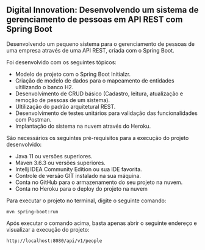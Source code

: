 <h2>Digital Innovation: Desenvolvendo um sistema de gerenciamento de pessoas em API REST com Spring Boot</h2>

Desenvolvendo um pequeno sistema para o gerenciamento de pessoas de uma empresa através de uma API REST, criada com o Spring Boot.

Foi desenvolvido com os seguintes tópicos:

* Modelo de projeto com o Spring Boot Initialzr.
* Criação de modelo de dados para o mapeamento de entidades ultilizando o banco H2.
* Desenvolvimento de CRUD básico (Cadastro, leitura, atualização e remoção de pessoas de um sistema).
* Ultilização do padrão arquitetural REST.
* Desenvolvimento de testes unitários para validação das funcionalidades com Postman.
* Implantação do sistema na nuvem através do Heroku.


São necessários os seguintes pré-requisitos para a execução do projeto desenvolvido:

* Java 11 ou versões superiores.
* Maven 3.6.3 ou versões superiores.
* Intellj IDEA Community Edition ou sua IDE favorita.
* Controle de versão GIT instalado na sua máquina.
* Conta no GitHub para o armazenamento do seu projeto na nuvem.
* Conta no Heroku para o deploy do projeto na nuvem

  


Para executar o projeto no terminal, digite o seguinte comando:
```shell script
mvn spring-boot:run 
```

Após executar o comando acima, basta apenas abrir o seguinte endereço e visualizar a execução do projeto:

```
http://localhost:8080/api/v1/people
```





